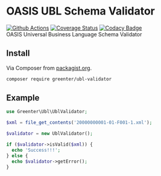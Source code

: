 # OASIS UBL Schema Validator

[![Github Actions](https://github.com/thegreenter/ubl-validator/workflows/CI/badge.svg)](https://github.com/thegreenter/ubl-validator/actions)
[![Coverage Status](https://img.shields.io/coveralls/thegreenter/ubl-validator.svg?label=coverage&style=flat-square&branch=master)](https://coveralls.io/github/thegreenter/ubl-validator?branch=master)
[![Codacy Badge](https://api.codacy.com/project/badge/Grade/c911fe005e73428591aa13b966bc488a)](https://www.codacy.com/manual/giansalex/ubl-validator?utm_source=github.com&amp;utm_medium=referral&amp;utm_content=thegreenter/ubl-validator&amp;utm_campaign=Badge_Grade)  
OASIS Universal Business Language Schema Validator

## Install
Via Composer from [packagist.org](https://packagist.org/packages/greenter/ubl-validator).
```bash
composer require greenter/ubl-validator
```

## Example
```php
use Greenter\Ubl\UblValidator;

$xml = file_get_contents('20000000001-01-F001-1.xml');

$validator = new UblValidator();

if ($validator->isValid($xml)) {
  echo 'Success!!!';
} else {
  echo $validator->getError();
}
```
